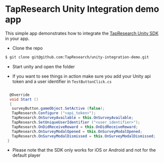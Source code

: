 # TapResearch Unity Integration demo app

This simple app demonstrates how to integrate the [TapResearch Unity SDK](https://www.tapresearch.com/docs/unity-integration-guide) in your app.

* Clone the repo

~~~~~~bash
$ git clone git@github.com:TapResearch/unity-integration-demo.git
~~~~~~

* Start unity and open the folder

* If you want to see things in action make sure you add your Unity api token and a user identifier in `TestButtonClick.cs`

~~~~csharp

  @Override
  void Start ()
  {
   surveyButton.gameObject.SetActive (false);
   TapResearch.Configure ("<api_token>");
   TapResearch.OnSurveyAvailable = this.OnSurveyAvailable;
   TapResearch.SetUniqueUserIdentifier ("<user_identifier>");
   TapResearch.OnDidReceiveReward = this.OnDidReceiveReward;
   TapResearch.OnSurveyModalOpened = this.OnSurveyModalOpened;
   TapResearch.OnSurveyModalDismissed = this.OnSurveyModalDismissed;
 }


~~~~
* Please note that the SDK only works for iOS or Android and not for the default player
